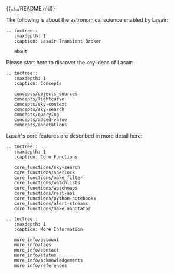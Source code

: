 

{{../../README.md}}

The following is about the astronomical science enabled by Lasair:
```eval_rst
.. toctree::
   :maxdepth: 1
   :caption: Lasair Transient Broker

   about
```
Please start here to discover the key ideas of Lasair:

```eval_rst
.. toctree::
   :maxdepth: 1
   :caption: Concepts

   concepts/objects_sources
   concepts/lightcurve
   concepts/sky-context
   concepts/sky-search
   concepts/querying
   concepts/added-value
   concepts/annotations
```

Lasair's core features are described in more detail here:

```eval_rst
.. toctree::
   :maxdepth: 1
   :caption: Core Functions

   core_functions/sky-search
   core_functions/sherlock
   core_functions/make_filter
   core_functions/watchlists
   core_functions/watchmaps
   core_functions/rest-api
   core_functions/python-notebooks
   core_functions/alert-streams
   core_functions/make_annotator
```

```eval_rst
.. toctree::
   :maxdepth: 1
   :caption: More Information

   more_info/account
   more_info/faqs
   more_info/contact
   more_info/status
   more_info/acknowledgements
   more_info/references
```
